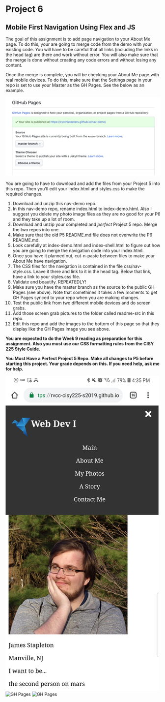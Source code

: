 # Project 6
## Mobile First Navigation Using Flex and JS

The goal of this assignment is to add page navigation to your About Me page. To do this, your are going to merge code from the demo with your existing code. You will have to be careful that all links (including the links in the head tag) are there and work without error. You will also make sure that the merge is done without creating any code errors and without losing any content.

Once the merge is complete, you will be checking your About Me page with real mobile devices. To do this, make sure that the Settings page in your repo is set to use your Master as the GH Pages. See the below as an example.

![GH Pages](https://github.com/cynthiateeters/nav-demo/blob/master/readme-src/GitHubPagesMasterSource.png)

You are going to have to download and add the files from your Project 5 into this repo. Then you'll edit your index.html and styles.css to make the required changes.  

1. Download and unzip this nav-demo repo.
2. In this nav-demo repo, rename index.html to index-demo.html. Also I suggest you delete my photo image files as they are no good for your P6 and they take up a lot of room.
2. Download and unzip your completed and _perfect_ Project 5 repo. Merge the two repos into one.
3. Make sure that the old P5 README.md file does not overwrite the P6 README.md.
4. Look carefully at index-demo.html and index-shell.html to figure out how you are going to merge the navigation code into your index.html.
5. Once you have it planned out, cut-n-paste between files to make your About Me have navigation. 
6. The CSS files for the navigation is contained in the file css/nav-style.css. Leave it there and link to it in the head tag. Below that link, have a link to your styles.css file.
7. Validate and beautify. REPEATEDLY!
8. Make sure you have the master branch as the source to the public GH Pages (see above). Note that somethines it takes a few moments to get GH Pages synced to your repo when you are making changes.
9. Test the public link from two different mobile devices and do screen grabs.
10. Add those screen grab pictures to the folder called readme-src in this repo.
11. Edit this repo and add the images to the bottom of this page so that they display like the GH Pages image you see above.

**You are expected to do the Week 9 reading as preparation for this assignment. Also you must use our CSS formatting rules from the CISY 225 Style Guide.**

**You Must Have a Perfect Project 5 Repo. Make all changes to P5 before starting this project. Your grade depends on this. If you need help, ask me for help.**

![GH Pages](https://github.com/RVCC-CISY225-S2019/project-6-JamesRStapleton/blob/master/readme-src/Screenshot_20190410-163525_Chrome.jpg?raw=true)
![GH Pages](https://github.com/RVCC-CISY225-S2019/project-6-JamesRStapleton/tree/master/readme-src/Screenshot_20190410-163533_Chrome.jpg?raw=true)
![GH Pages](https://github.com/RVCC-CISY225-S2019/project-6-JamesRStapleton/tree/master/readme-src/IMG_0856.jpg?raw=true)
